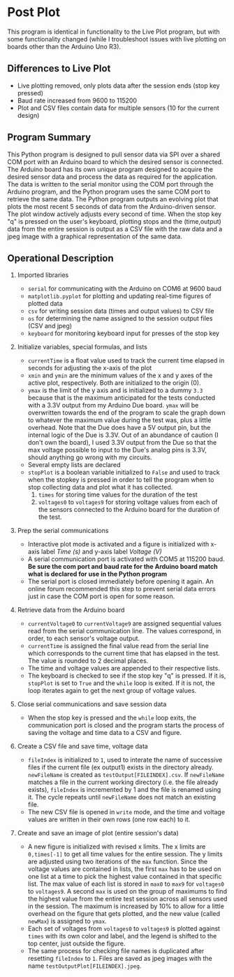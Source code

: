# Post Plot 

This program is identical in functionality to the Live Plot program, but with some functionality changed (while I troubleshoot issues with live plotting on boards other than the Arduino Uno R3).

## Differences to Live Plot
  - Live plotting removed, only plots data after the session ends (stop key pressed)
  - Baud rate increased from 9600 to 115200 
  - Plot and CSV files contain data for multiple sensors (10 for the current design)

## Program Summary

This Python program is designed to pull sensor data via SPI over a shared COM port with an Arduino board to which the desired sensor is connected.
The Arduino board has its own unique program designed to acquire the desired sensor data and process the data as required for the application.
The data is written to the serial monitor using the COM port through the Arduino program, and the Python program uses the same COM port to retrieve the same data.
The Python program outputs an evolving plot that plots the most recent 5 seconds of data from the Arduino-driven sensor. The plot window actively adjusts every second of time.
When the stop key "q" is pressed on the user's keyboard, plotting stops and the (time,output) data from the entire session is output as a CSV file with the raw data and a jpeg image with a graphical representation of the same data.

## Operational Description

1. Imported libraries
	- `serial` for communicating with the Arduino on COM6 at 9600 baud
	- `matplotlib.pyplot` for plotting and updating real-time figures of plotted data
	- `csv` for writing session data (times and output values) to CSV file
	- `os` for determining the name assigned to the session output files (CSV and jpeg)
	- `keyboard` for monitoring keyboard input for presses of the stop key

2. Initialize variables, special formulas, and lists
	- `currentTime` is a float value used to track the current time elapsed in seconds for adjusting the x-axis of the plot
	- `xmin` and `ymin` are the minimum values of the x and y axes of the active plot, respectively. Both are initialized to the origin (0). 
	- `ymax` is the limit of the y axis and is initialized to a dummy `3.3` because that is the maximum anticipated for the tests conducted with a 3.3V output from my Arduino Due board. `ymax` will be overwritten towards the end of the program to scale the graph down to whatever the maximum value during the test was, plus a little overhead. Note that the Due does have a 5V output pin, but the internal logic of the Due is 3.3V. Out of an abundance of caution (I don't own the board), I used 3.3V output from the Due so that the max voltage possible to input to the Due's analog pins is 3.3V, should anything go wrong with my circuits.
	- Several empty lists are declared
	- `stopPlot` is a boolean variable initialized to `False` and used to track when the stopkey is pressed in order to tell the program when to stop collecting data and plot what it has collected.
		1. `times` for storing time values for the duration of the test
		2. `voltages0` to `voltages9` for storing voltage values from each of the sensors connected to the Arduino board for the duration of the test.
		
3. Prep the serial communications
	- Interactive plot mode is activated and a figure is initialized with x-axis label *Time (s)* and y-axis label *Voltage (V)*
	- A serial communication port is activated with COM5 at 115200 baud. **Be sure the com port and baud rate for the Arduino board match what is declared for use in the Python program**
	- The serial port is closed immediately before opening it again. An online forum recommended this step to prevent serial data errors just in case the COM port is open for some reason.
	
4. Retrieve data from the Arduino board
	- `currentVoltage0` to `currentVoltage9` are assigned sequential values read from the serial communication line. The values correspond, in order, to each sensor's voltage output.
	- `currentTime` is assigned the final value read from the serial line which corresponds to the current time that has elapsed in the test. The value is rounded to 2 decimal places.
	- The time and voltage values are appended to their respective lists.
	- The keyboard is checked to see if the stop key "q" is pressed. If it is, `stopPlot` is set to `True` and the `while` loop is exited. If it is not, the loop iterates again to get the next group of voltage values.
	
5. Close serial communications and save session data
	- When the stop key is pressed and the `while` loop exits, the communication port is closed and the program starts the process of saving the voltage and time data to a CSV and figure.
	
6. Create a CSV file and save time, voltage data
	- `fileIndex` is initialized to `1`, used to interate the name of successive files if the current file (ex output1) exists in the directory already. `newFileName` is created as `testOutput[FILEINDEX].csv`. If `newFileName`
	matches a file in the current working directory (i.e. the file already exists), `fileIndex` is incremented by 1 and the file is renamed using it. The cycle repeats until `newFileName` does not match an existing file.
	- The new CSV file is opened in `write` mode, and the time and voltage values are written in their own rows (one row each) to it.
	
7. Create and save an image of plot (entire session's data)
	- A new figure is initialized with revised x limits. The x limits are `0,times[-1]` to get all time values for the entire session. The y limits are adjusted using two iterations of the `max` function. Since the voltage values are contained in lists, the first `max` has to be used on one list at a time to pick the highest value contained in that specific list. The max value of each list is stored in `max0` to `max9` for `voltages0` to `voltages9`. A second `max` is used on the group of maximums to find the highest value from the entire test session across all sensors used in the session. The maximum is increased by 10% to allow for a little overhead on the figure that gets plotted, and the new value (called `newMax`) is assigned to `ymax`.
	- Each set of voltages from `voltages0` to `voltages9` is plotted against `times` with its own color and label, and the legend is shifted to the top center, just outside the figure.
	- The same process for checking file names is duplicated after resetting `fileIndex` to `1`. Files are saved as jpeg images with the name `testOutputPlot[FILEINDEX].jpeg`.
